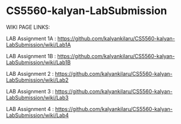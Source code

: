 # CS5560-kalyan-LabSubmission

WIKI PAGE LINKS:

LAB Assignment 1A : <a>https://github.com/kalyankilaru/CS5560-kalyan-LabSubmission/wiki/Lab1A</a>

LAB Assignment 1B : <a>https://github.com/kalyankilaru/CS5560-kalyan-LabSubmission/wiki/Lab1B</a>

LAB Assignment 2 : <a>https://github.com/kalyankilaru/CS5560-kalyan-LabSubmission/wiki/Lab2</a>

LAB Assignment 3 : <a>https://github.com/kalyankilaru/CS5560-kalyan-LabSubmission/wiki/Lab3</a>

LAB Assignment 4 : <a>https://github.com/kalyankilaru/CS5560-kalyan-LabSubmission/wiki/Lab4</a>
